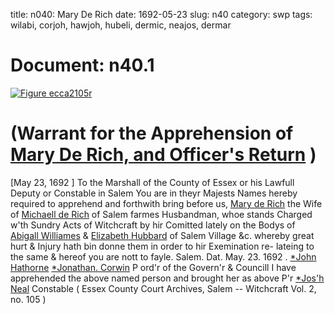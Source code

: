 title: n040: Mary De Rich
date: 1692-05-23
slug: n40
category: swp
tags: wilabi, corjoh, hawjoh, hubeli, dermic, neajos, dermar




<div markdown class="doc" id="n40.1">

# Document: n40.1



<span markdown class="figure">[![Figure ecca2105r](archives/ecca/thumb/ecca2105r.jpg)](archives/ecca/large/ecca2105r.jpg)</span>


# (Warrant for the Apprehension of [Mary De Rich, and Officer's Return](/tag/dermar.html) )
[May 23, 1692 ] To the Marshall of the County of Essex or his Lawfull Deputy or  Constable in Salem
You are in theyr Majests Names hereby required to apprehend and  forthwith bring before us, [Mary de Rich](/tag/dermar.html) the Wife of [Michaell de Rich](/tag/dermic.html)  of Salem farmes Husbandman, whoe stands Charged w'th Sundry  Acts of Witchcraft by hir Comitted lately on the Bodys of [Abigall Williames](/tag/wilabi.html) & [Elizabeth Hubbard](/tag/hubeli.html) of Salem Village &c. whereby great  hurt & Injury hath bin donne them in order to hir Exemination re-  lateing to the same & hereof you are nott to fayle. Salem. Dat.  May. 23. 1692 .
[*John Hathorne](/tag/hawjoh.html)  [*Jonathan. Corwin](/tag/corjoh.html)  P ord'r of the Govern'r  & Councill I have apprehended the above named person and brought her as above  P'r [*Jos'h Neal](/tag/neajos.html) Constable ( Essex County Court Archives, Salem -- Witchcraft Vol. 2, no. 105 )

</div>

